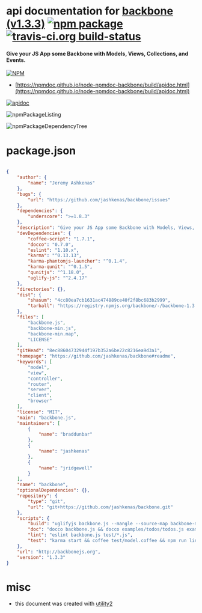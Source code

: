 # api documentation for  [backbone (v1.3.3)](https://github.com/jashkenas/backbone#readme)  [![npm package](https://img.shields.io/npm/v/npmdoc-backbone.svg?style=flat-square)](https://www.npmjs.org/package/npmdoc-backbone) [![travis-ci.org build-status](https://api.travis-ci.org/npmdoc/node-npmdoc-backbone.svg)](https://travis-ci.org/npmdoc/node-npmdoc-backbone)
#### Give your JS App some Backbone with Models, Views, Collections, and Events.

[![NPM](https://nodei.co/npm/backbone.png?downloads=true&downloadRank=true&stars=true)](https://www.npmjs.com/package/backbone)

- [https://npmdoc.github.io/node-npmdoc-backbone/build/apidoc.html](https://npmdoc.github.io/node-npmdoc-backbone/build/apidoc.html)

[![apidoc](https://npmdoc.github.io/node-npmdoc-backbone/build/screenCapture.buildCi.browser.%252Ftmp%252Fbuild%252Fapidoc.html.png)](https://npmdoc.github.io/node-npmdoc-backbone/build/apidoc.html)

![npmPackageListing](https://npmdoc.github.io/node-npmdoc-backbone/build/screenCapture.npmPackageListing.svg)

![npmPackageDependencyTree](https://npmdoc.github.io/node-npmdoc-backbone/build/screenCapture.npmPackageDependencyTree.svg)



# package.json

```json

{
    "author": {
        "name": "Jeremy Ashkenas"
    },
    "bugs": {
        "url": "https://github.com/jashkenas/backbone/issues"
    },
    "dependencies": {
        "underscore": ">=1.8.3"
    },
    "description": "Give your JS App some Backbone with Models, Views, Collections, and Events.",
    "devDependencies": {
        "coffee-script": "1.7.1",
        "docco": "0.7.0",
        "eslint": "1.10.x",
        "karma": "^0.13.13",
        "karma-phantomjs-launcher": "^0.1.4",
        "karma-qunit": "^0.1.5",
        "qunitjs": "^1.18.0",
        "uglify-js": "^2.4.17"
    },
    "directories": {},
    "dist": {
        "shasum": "4cc80ea7cb1631ac474889ce40f2f8bc683b2999",
        "tarball": "https://registry.npmjs.org/backbone/-/backbone-1.3.3.tgz"
    },
    "files": [
        "backbone.js",
        "backbone-min.js",
        "backbone-min.map",
        "LICENSE"
    ],
    "gitHead": "8ec88604732944f197b352a6be22c8216ea9d3a1",
    "homepage": "https://github.com/jashkenas/backbone#readme",
    "keywords": [
        "model",
        "view",
        "controller",
        "router",
        "server",
        "client",
        "browser"
    ],
    "license": "MIT",
    "main": "backbone.js",
    "maintainers": [
        {
            "name": "braddunbar"
        },
        {
            "name": "jashkenas"
        },
        {
            "name": "jridgewell"
        }
    ],
    "name": "backbone",
    "optionalDependencies": {},
    "repository": {
        "type": "git",
        "url": "git+https://github.com/jashkenas/backbone.git"
    },
    "scripts": {
        "build": "uglifyjs backbone.js --mangle --source-map backbone-min.map -o backbone-min.js",
        "doc": "docco backbone.js && docco examples/todos/todos.js examples/backbone.localStorage.js",
        "lint": "eslint backbone.js test/*.js",
        "test": "karma start && coffee test/model.coffee && npm run lint"
    },
    "url": "http://backbonejs.org",
    "version": "1.3.3"
}
```



# misc
- this document was created with [utility2](https://github.com/kaizhu256/node-utility2)
